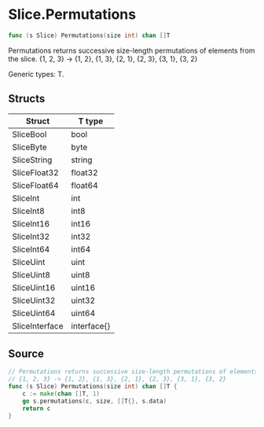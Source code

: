 # Slice.Permutations

```go
func (s Slice) Permutations(size int) chan []T
```

Permutations returns successive size-length permutations of elements from the slice. {1, 2, 3} -> {1, 2}, {1, 3}, {2, 1}, {2, 3}, {3, 1}, {3, 2}

Generic types: T.

## Structs

| Struct | T type |
| ------ | ------ |
| SliceBool | bool |
| SliceByte | byte |
| SliceString | string |
| SliceFloat32 | float32 |
| SliceFloat64 | float64 |
| SliceInt | int |
| SliceInt8 | int8 |
| SliceInt16 | int16 |
| SliceInt32 | int32 |
| SliceInt64 | int64 |
| SliceUint | uint |
| SliceUint8 | uint8 |
| SliceUint16 | uint16 |
| SliceUint32 | uint32 |
| SliceUint64 | uint64 |
| SliceInterface | interface{} |

## Source

```go
// Permutations returns successive size-length permutations of elements from the slice.
// {1, 2, 3} -> {1, 2}, {1, 3}, {2, 1}, {2, 3}, {3, 1}, {3, 2}
func (s Slice) Permutations(size int) chan []T {
	c := make(chan []T, 1)
	go s.permutations(c, size, []T{}, s.data)
	return c
}
```

